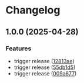 # Changelog

## 1.0.0 (2025-04-28)


### Features

* trigger release ([12813ae](https://github.com/joshrotenberg/italian-anki/commit/12813aebebdcd0983c8213d571e6b5f6480a30bb))
* trigger release ([55db1d5](https://github.com/joshrotenberg/italian-anki/commit/55db1d59eec240629361abe47c87c3f24e2cd2fd))
* trigger release ([009a677](https://github.com/joshrotenberg/italian-anki/commit/009a67786a2fe952857d8e7d7bc9355806a8fe50))
